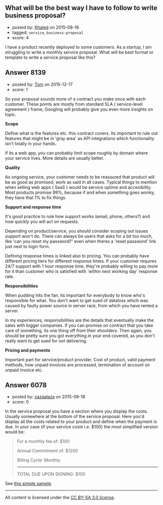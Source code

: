 ## What will be the best way I have to follow to write business proposal?

- posted by: [Khaled](https://stackexchange.com/users/6797491/khaled) on 2015-08-16
- tagged: `service`, `business-proposal`
- score: 4

I have a product recently deployed to some customers. As a startup, I am struggling to write a monthly service proposal. What will be best format or template to write a service proposal like this? 


## Answer 8139

- posted by: [Tom](https://stackexchange.com/users/1841165/tom) on 2015-12-17
- score: 1

So your proposal sounds more of a contract you make once with each customer. These points are mostly from standard SLA ( service-level agreement ) frame, Googling will probably give you even more insights on topic.

**Scope**

Define what is the features etc. this contract covers.
Its important to rule out features that might be in 'gray area' as API integrations which functionality isn't totally in your hands. 

If its a web app, you can probably limit scope roughly by domain where your service lives. More details are usually better.

**Quality** 

As ongoing service, your customer needs to be reassured that product will be as good as promised, work as said in all cases. Typical things to mention when selling web apps ( SaaS ) would be service uptime and accesibility. Most products promise 99%, because if and when something goes wonky, they have that 1% to fix things.

**Support and response time**

It's good practice to rule how support works (email, phone, others?) and how quickly you will act on requests. 

Depending on product/service, you should consider scoping out issues support won't do. There can always be users that asks for a bit too much, like 'can you reset my password?' even when theres a 'reset password' link just next to login form.

Defining response times is linked also to pricing. You can probably have different pricing tiers for different response times. If your customer requires 24/7 support with 1 hour response time, they're probably willing to pay more for it than customer who is satisfied with 'within next working day' response rate.

**Responsibilities**

When pudding hits the fan, its important for everybody to know who's responsible for what. You don't want to get sued of dataloss which was caused by faulty power source in server rack, from which you have rented a server. 

In my experiences, responsibilities are the details that eventually make the sales with bigger companies. If you can promise on contract that you take care of something, its one thing off from their shoulders. Then again, you should be pretty sure you got everything in your end covered, as you don't really want to get sued for not delivering.


**Pricing and payments**

Important part for service/product provider. Cost of product, valid payment methods, how unpaid invoices are processed, termination of account on unpaid invoice etc. 


## Answer 6078

- posted by: [zazaalaza](https://stackexchange.com/users/4672194/zazaalaza) on 2015-08-18
- score: 0

<p>In the service proposal you have a section where you display the costs. Usually somewhere at the bottom of the service proposal. Here you'd display all the costs  related to your product and define when the payment is due. In your case (if your service costs i.e. $100) the most simplified version would be:</p>

<blockquote>
  <p>For a monthly fee of: $100</p>
  
  <p>Annual Commitment of: $1200</p>
  
  <p>Billing Cycle: Monthly</p>
  
  <hr>
  
  <p>TOTAL DUE UPON SIGNING: $100</p>
</blockquote>

<p>See <a href="https://www.dropbox.com/s/oi4heh231rqdvb5/MSPSLATemplate%28formatted%29%20%281%29.docx?dl=0" rel="nofollow">this simple sample</a>.</p>




---

All content is licensed under the [CC BY-SA 3.0 license](https://creativecommons.org/licenses/by-sa/3.0/).

